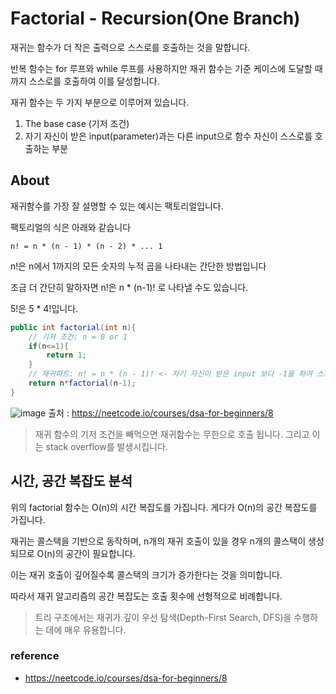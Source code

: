 # Factorial - Recursion(One Branch)

재귀는 함수가 더 작은 출력으로 스스로를 호출하는 것을 말합니다.

반복 함수는 for 루프와 while 루프를 사용하지만 재귀 함수는 기준 케이스에 도달할 때까지 스스로를 호출하여 이를 달성합니다.

재귀 함수는 두 가지 부분으로 이루어져 있습니다.

1. The base case (기저 조건)
2. 자기 자신이 받은 input(parameter)과는 다른 input으로 함수 자신이 스스로를 호출하는 부분

## About

재귀함수를 가장 잘 설명할 수 있는 예시는 팩토리얼입니다.

팩토리얼의 식은 아래와 같습니다

```text
n! = n * (n - 1) * (n - 2) * ... 1 
```

n!은 n에서 1까지의 모든 숫자의 누적 곱을 나타내는 간단한 방법입니다

조금 더 간단히 말하자면 n!은 n * (n-1)! 로 나타낼 수도 있습니다.

5!은 5 * 4!입니다.

```java
public int factorial(int n){
    // 기저 조건: n = 0 or 1
    if(n<=1){
        return 1;
    }
    // 재귀파트: n! = n * (n - 1)! <- 자기 자신이 받은 input 보다 -1을 하여 스스로를 다시 호출
    return n*factorial(n-1);
}
```

![image](https://github.com/hwibaski/java-problem-solving/assets/85930725/65bf7811-007d-47a5-be71-f901b34d66e0)
출처 : https://neetcode.io/courses/dsa-for-beginners/8


> 재귀 함수의 기저 조건을 빼먹으면 재귀함수는 무한으로 호출 됩니다. 그리고 이는 stack overflow를 발생시킵니다.

## 시간, 공간 복잡도 분석

위의 factorial 함수는 O(n)의 시간 복잡도를 가집니다. 게다가 O(n)의 공간 복잡도를 가집니다.

재귀는 콜스택을 기반으로 동작하며, n개의 재귀 호출이 있을 경우 n개의 콜스택이 생성되므로 O(n)의 공간이 필요합니다.

이는 재귀 호출이 깊어질수록 콜스택의 크기가 증가한다는 것을 의미합니다.

따라서 재귀 알고리즘의 공간 복잡도는 호출 횟수에 선형적으로 비례합니다.

> 트리 구조에서는 재귀가 깊이 우선 탐색(Depth-First Search, DFS)을 수행하는 데에 매우 유용합니다.

### reference

- https://neetcode.io/courses/dsa-for-beginners/8
